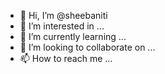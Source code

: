 - 👋 Hi, I’m @sheebaniti
- 👀 I’m interested in ...
- 🌱 I’m currently learning ...
- 💞️ I’m looking to collaborate on ...
- 📫 How to reach me ...

<!---
sheebaniti/sheebaniti is a ✨ special ✨ repository because its `README.md` (this file) appears on your GitHub profile.
You can click the Preview link to take a look at your changes.
--->

